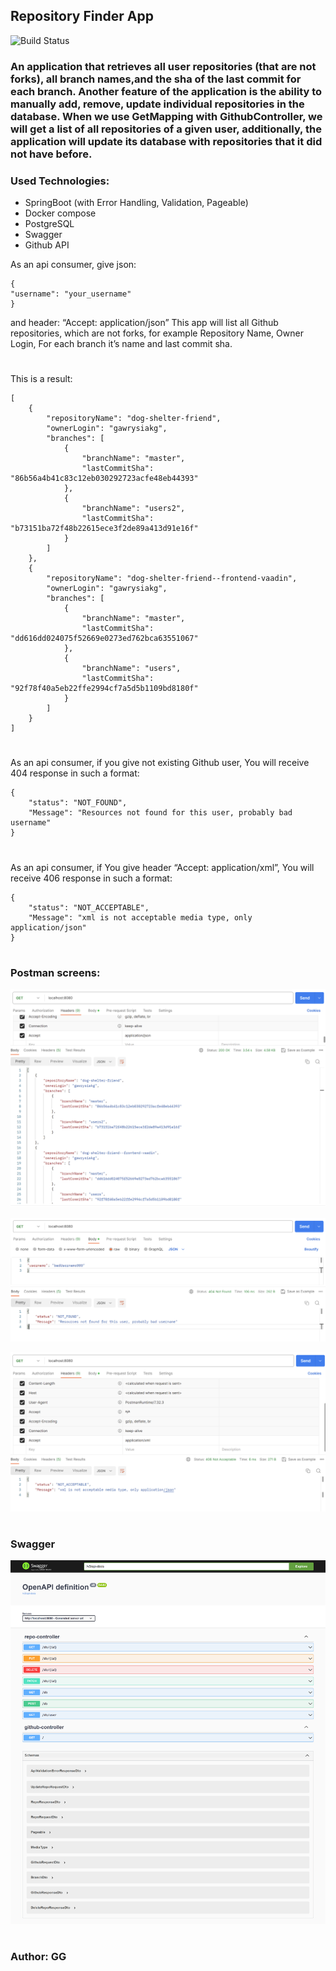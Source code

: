 ## Repository Finder App

![Build Status](https://github.com/gawrysiakg/repository-finder/actions/workflows/build.yml/badge.svg)


### An application that retrieves all user repositories (that are not forks), all branch names,and the sha of the last commit for each branch. Another feature of the application is the ability to manually add, remove, update individual repositories in the database. When we use GetMapping with GithubController, we will get a list of all repositories of a given user, additionally, the application will update its database with repositories that it did not have before.

### Used Technologies:
- SpringBoot (with Error Handling, Validation, Pageable)
- Docker compose
- PostgreSQL
- Swagger
- Github API

As an api consumer, give json:
```
{
"username": "your_username"
}
```
and header: “Accept: application/json”
This app will list all Github repositories, which are not forks, for example Repository Name, Owner Login, For each branch it’s name and last commit sha.
#
This is a result:
```
[
    {
        "repositoryName": "dog-shelter-friend",
        "ownerLogin": "gawrysiakg",
        "branches": [
            {
                "branchName": "master",
                "lastCommitSha": "86b56a4b41c83c12eb030292723acfe48eb44393"
            },
            {
                "branchName": "users2",
                "lastCommitSha": "b73151ba72f48b22615ece3f2de89a413d91e16f"
            }
        ]
    },
    {
        "repositoryName": "dog-shelter-friend--frontend-vaadin",
        "ownerLogin": "gawrysiakg",
        "branches": [
            {
                "branchName": "master",
                "lastCommitSha": "dd616dd024075f52669e0273ed762bca63551067"
            },
            {
                "branchName": "users",
                "lastCommitSha": "92f78f40a5eb22ffe2994cf7a5d5b1109bd8180f"
            }
        ]
    }
]
```
#
As an api consumer, if you give not existing Github user, You will receive 404 response in such a format:
```
{
    "status": "NOT_FOUND",
    "Message": "Resources not found for this user, probably bad username"
}
```
#
As an api consumer, if You give header “Accept: application/xml”, You will receive 406 response in such a format:
```
{
    "status": "NOT_ACCEPTABLE",
    "Message": "xml is not acceptable media type, only application/json"
}
```
#
### Postman screens:

![result](src/main/resources/images/result.png)

![badUsername](src/main/resources/images/badUsername.png)

![badAccept](src/main/resources/images/badAccept.png)

#
### Swagger
![swagger2](src/main/resources/images/swagger2.png)

#
### Author: GG


 